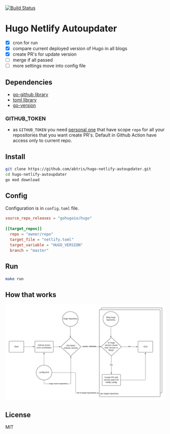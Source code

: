 [![Build Status](https://github.com/abtris/hugo-netlify-autoupdater/actions/workflows/go.yaml/badge.svg)](https://github.com/abtris/hugo-netlify-autoupdater/actions)
# Hugo Netlify Autoupdater

- [x] cron for run
- [x] compare current deployed version of Hugo in all blogs
- [x] create PR's for update version
- [ ] merge if all passed
- [ ] more settings move into config file

## Dependencies

- [go-github library](https://github.com/google/go-github)
- [toml library](https://github.com/BurntSushi/toml)
- [go-version](https://github.com/hashicorp/go-version)

### GITHUB_TOKEN

- as `GITHUB_TOKEN` you need [personal one](https://docs.github.com/en/github/authenticating-to-github/creating-a-personal-access-token) that have scope `repo` for all your repositories that you want create PR's. Default in Github Action have access only to current repo.

## Install

```sh
git clone https://github.com/abtris/hugo-netlify-autoupdater.git
cd hugo-netlify-autoupdater
go mod download
```

## Config

Configuration is in `config.toml` file.

```toml
source_repo_releases = "gohugoio/hugo"

[[target_repos]]
  repo = "owner/repo"
  target_file = "netlify.toml"
  target_variable = "HUGO_VERSION"
  branch = "master"
```
## Run

```sh
make run
```

## How that works

![](./doc/whiteboard.png)

## License

MIT
